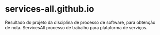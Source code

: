 # services-all.github.io
Resultado do projeto da disciplina de processo de software, para obtenção de nota. ServicesAll processo de trabalho para plataforma de serviços.
